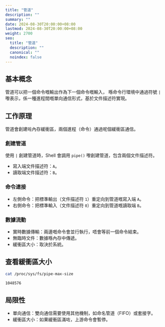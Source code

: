 ```yaml
---
title: "管道"
description: ""
summary: ""
date: 2024-08-30T20:00:00+08:00
lastmod: 2024-08-30T20:00:00+08:00
weight: 2700
seo:
  title: "管道"
  description: ""
  canonical: ""
  noindex: false
---
```


## 基本概念

管道可以把一個命令嘅輸出作為下一個命令嘅輸入，
喺命令行環境中通過符號 `|` 嚟表示，係一種進程間嘅單向通信形式，基於文件描述符實現。

## 工作原理

管道會創建咗內存緩衝區，兩個進程（命令）通過呢個緩衝區通信。

### 創建管道

使用 `|` 創建管道時，Shell 會調用 `pipe()` 嚟創建管道，包含兩個文件描述符。

* 寫入端文件描述符：`A`。
* 讀取端文件描述符：`B`。

### 命令連接

* 左側命令：把標準輸出（文件描述符 `1`）重定向到管道嘅寫入端 `A`。
* 右側命令：把標準輸入（文件描述符 `0`）重定向到管道嘅讀取端 `B`。

### 數據流動

* 實時數據傳輸：兩邊嘅命令會並行執行，唔會等前一個命令結束。
* 無臨時文件：數據喺內存中傳遞。
* 緩衝區大小：取決於系統。

## 查看緩衝區大小

```bash {frame="none"}
cat /proc/sys/fs/pipe-max-size
```

```bash {frame="none"}
1048576
```

## 局限性

* 單向通信：雙向通信需要使用其他機制，如命名管道（FIFO）或套接字。
* 緩衝區大小：如果緩衝區滿咗，上游命令會暫停。

